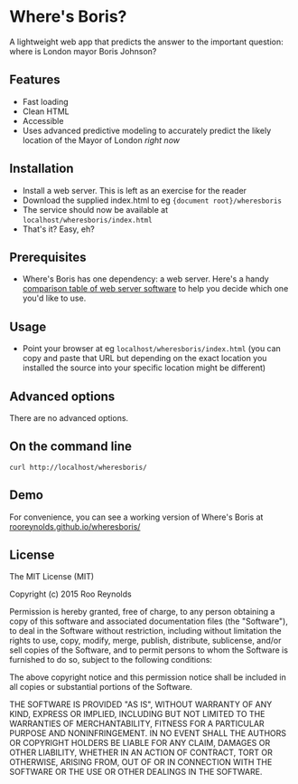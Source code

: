 # Where's Boris?

A lightweight web app that predicts the answer to the important question: where is London mayor Boris Johnson?

## Features

- Fast loading
- Clean HTML
- Accessible
- Uses advanced predictive modeling to accurately predict the likely location of the Mayor of London *right now*

## Installation

- Install a web server. This is left as an exercise for the reader
- Download the supplied index.html to eg `{document root}/wheresboris`
- The service should now be available at `localhost/wheresboris/index.html`
- That's it? Easy, eh?

## Prerequisites

- Where's Boris has one dependency: a web server. Here's a handy [comparison table of web server software](https://en.wikipedia.org/wiki/Comparison_of_web_server_software) to help you decide which one you'd like to use.

## Usage

- Point your browser at eg `localhost/wheresboris/index.html` (you can copy and paste that URL but depending on the exact location you installed the source into your specific location might be different)

## Advanced options

There are no advanced options.

## On the command line

```curl http://localhost/wheresboris/```

## Demo

For convenience, you can see a working version of Where's Boris at [rooreynolds.github.io/wheresboris/](http://rooreynolds.github.io/wheresboris/)

## License

The MIT License (MIT)

Copyright (c) 2015 Roo Reynolds

Permission is hereby granted, free of charge, to any person obtaining a copy
of this software and associated documentation files (the "Software"), to deal
in the Software without restriction, including without limitation the rights
to use, copy, modify, merge, publish, distribute, sublicense, and/or sell
copies of the Software, and to permit persons to whom the Software is
furnished to do so, subject to the following conditions:

The above copyright notice and this permission notice shall be included in all
copies or substantial portions of the Software.

THE SOFTWARE IS PROVIDED "AS IS", WITHOUT WARRANTY OF ANY KIND, EXPRESS OR
IMPLIED, INCLUDING BUT NOT LIMITED TO THE WARRANTIES OF MERCHANTABILITY,
FITNESS FOR A PARTICULAR PURPOSE AND NONINFRINGEMENT. IN NO EVENT SHALL THE
AUTHORS OR COPYRIGHT HOLDERS BE LIABLE FOR ANY CLAIM, DAMAGES OR OTHER
LIABILITY, WHETHER IN AN ACTION OF CONTRACT, TORT OR OTHERWISE, ARISING FROM,
OUT OF OR IN CONNECTION WITH THE SOFTWARE OR THE USE OR OTHER DEALINGS IN THE
SOFTWARE.
